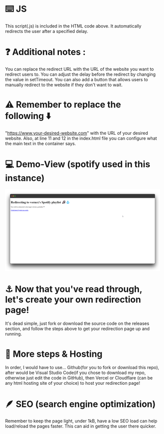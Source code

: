 # ⌨️ JS

This script(.js) is included in the HTML code above. It automatically redirects the user after a specified delay.

# ❓ Additional notes :

You can replace the redirect URL with the URL of the website you want to redirect users to.
You can adjust the delay before the redirect by changing the value in setTimeout.
You can also add a button that allows users to manually redirect to the website if they don't want to wait.

# ⚠️ Remember to replace the following ⬇️

"https://www.your-desired-website.com" with the URL of your desired website. Also, at line 11 and 12 in the index.html file you can configure what the main text in the container says.

# 💻 Demo-View (spotify used in this instance)

![image](https://raw.githubusercontent.com/vornex-gh/easydirect/main/demo.png)

# ⚓ Now that you've read through, let's create your own redirection page!

It's dead simple, just fork or download the source code on the releases section, and follow the steps above to get your redirection page up and running. 

# 🔨 More steps & Hosting

In order, I would have to use... Github(for you to fork or download this repo), after would be Visual Studio Code(if you chose to download my repo, otherwise just edit the code in GitHub), then Vercel or Cloudflare (can be any html hosting site of your choice) to host your redirection page!

# 🪶 SEO (search engine optimization)

Remember to keep the page light, under 1kB, have a low SEO load can help load/reload the pages faster. This can aid in getting the user there quicker.
